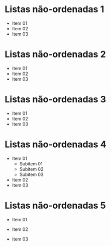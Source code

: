 # Listas não-ordenadas 1

* Item 01
* Item 02
* Item 03

# Listas não-ordenadas 2

- Item 01
- Item 02
- Item 03

# Listas não-ordenadas 3

+ Item 01
+ Item 02
+ Item 03

# Listas não-ordenadas 4

* Item 01
    * Subitem 01
    * Subitem 02
    * Subitem 03
* Item 02
* Item 03

# Listas não-ordenadas 5

* Item 01

* Item 02

* Item 03
